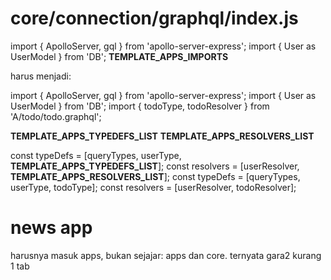 # core/connection/graphql/index.js

import { ApolloServer, gql } from 'apollo-server-express';
import { User as UserModel } from 'DB';
__TEMPLATE_APPS_IMPORTS__

harus menjadi:

import { ApolloServer, gql } from 'apollo-server-express';
import { User as UserModel } from 'DB';
import { todoType, todoResolver } from 'A/todo/todo.graphql';

__TEMPLATE_APPS_TYPEDEFS_LIST__
__TEMPLATE_APPS_RESOLVERS_LIST__

const typeDefs = [queryTypes, userType, __TEMPLATE_APPS_TYPEDEFS_LIST__];
const resolvers = [userResolver, __TEMPLATE_APPS_RESOLVERS_LIST__];
const typeDefs = [queryTypes, userType, todoType];
const resolvers = [userResolver, todoResolver];

# news app
harusnya masuk apps, bukan sejajar: apps dan core.
ternyata gara2 kurang 1 tab
